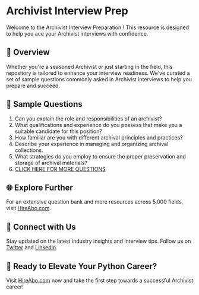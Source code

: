 # Archivist Interview Prep

Welcome to the Archivist Interview Preparation ! This resource is designed to help you ace your Archivist interviews with confidence.

## 🚀 Overview

Whether you're a seasoned Archivist or just starting in the field, this repository is tailored to enhance your interview readiness. We've curated a set of sample questions commonly asked in Archivist interviews to help you prepare and succeed.

## 📝 Sample Questions

1. Can you explain the role and responsibilities of an archivist?
2. What qualifications and experience do you possess that make you a suitable candidate for this position?
3. How familiar are you with different archival principles and practices?
4. Describe your experience in managing and organizing archival collections.
5. What strategies do you employ to ensure the proper preservation and storage of archival materials?
6. [CLICK HERE FOR MORE QUESTIONS](https://hireabo.com/job/18_2_0/Archivist)

## 🌐 Explore Further

For an extensive question bank and more resources across 5,000 fields, visit [HireAbo.com](https://www.hireabo.com).

## 📱 Connect with Us

Stay updated on the latest industry insights and interview tips. Follow us on [Twitter](https://twitter.com/hireabo) and [LinkedIn](https://www.linkedin.com/in/hire-abo-3609972a8/).

## 🚀 Ready to Elevate Your Python Career?

Visit [HireAbo.com](https://www.hireabo.com) now and take the first step towards a successful Archivist career!